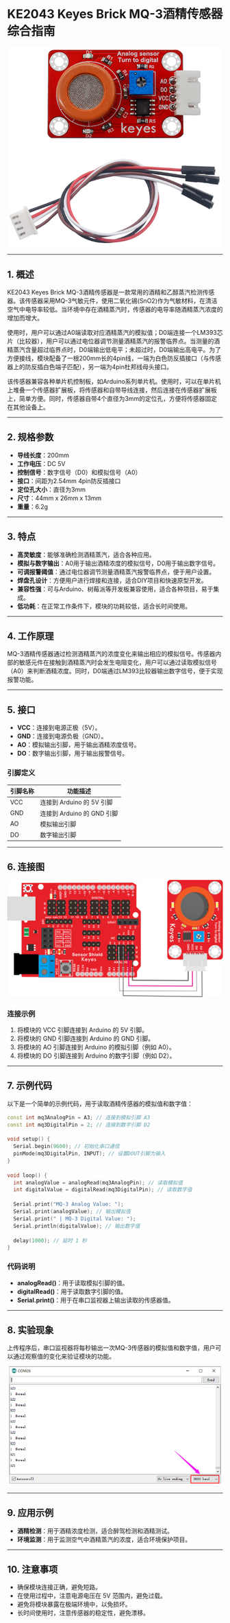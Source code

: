 # KE2043 Keyes Brick MQ-3酒精传感器综合指南

![image-20250317162356120](media/image-20250317162356120.png)

---

## 1. 概述
KE2043 Keyes Brick MQ-3酒精传感器是一款常用的酒精和乙醇蒸汽检测传感器。该传感器采用MQ-3气敏元件，使用二氧化锡(SnO2)作为气敏材料，在清洁空气中电导率较低。当环境中存在酒精蒸汽时，传感器的电导率随酒精蒸汽浓度的增加而增大。

使用时，用户可以通过A0端读取对应酒精蒸汽的模拟值；D0端连接一个LM393芯片（比较器），用户可以通过电位器调节测量酒精蒸汽的报警临界点。当测量的酒精蒸汽含量超过临界点时，D0端输出低电平；未超过时，D0端输出高电平。为了方便接线，模块配备了一根200mm长的4pin线，一端为白色防反插接口（与传感器上的防反插白色端子匹配），另一端为4pin杜邦线母头接口。

该传感器兼容各种单片机控制板，如Arduino系列单片机。使用时，可以在单片机上堆叠一个传感器扩展板，将传感器和自带导线连接，然后连接在传感器扩展板上，简单方便。同时，传感器自带4个直径为3mm的定位孔，方便将传感器固定在其他设备上。

---

## 2. 规格参数
- **导线长度**：200mm  
- **工作电压**：DC 5V  
- **控制信号**：数字信号（D0）和模拟信号（A0）  
- **接口**：间距为2.54mm 4pin防反插接口  
- **定位孔大小**：直径为3mm  
- **尺寸**：44mm x 26mm x 13mm  
- **重量**：6.2g  

---

## 3. 特点
- **高灵敏度**：能够准确检测酒精蒸汽，适合各种应用。
- **模拟与数字输出**：A0用于输出酒精浓度的模拟信号，D0用于输出数字信号。
- **可调报警阈值**：通过电位器调节测量酒精蒸汽报警临界点，便于用户设置。
- **焊盘孔设计**：方便用户进行焊接和连接，适合DIY项目和快速原型开发。
- **兼容性强**：可与Arduino、树莓派等开发板兼容使用，适合各种项目，易于集成。
- **低功耗**：在正常工作条件下，模块的功耗较低，适合长时间使用。

---

## 4. 工作原理
MQ-3酒精传感器通过检测酒精蒸汽的浓度变化来输出相应的模拟信号。传感器内部的敏感元件在接触到酒精蒸汽时会发生电阻变化，用户可以通过读取模拟信号（A0）来判断酒精浓度。同时，D0端通过LM393比较器输出数字信号，便于实现报警功能。

---

## 5. 接口
- **VCC**：连接到电源正极（5V）。
- **GND**：连接到电源负极（GND）。
- **AO**：模拟输出引脚，用于输出酒精浓度信号。
- **DO**：数字输出引脚，用于输出报警信号。

### 引脚定义
| 引脚名称 | 功能描述                     |
|----------|------------------------------|
| VCC      | 连接到 Arduino 的 5V 引脚   |
| GND      | 连接到 Arduino 的 GND 引脚  |
| AO     | 模拟输出引脚                |
| DO     | 数字输出引脚                |

---

## 6. 连接图
![image-20250317162409120](media/image-20250317162409120.png)

### 连接示例
1. 将模块的 VCC 引脚连接到 Arduino 的 5V 引脚。
2. 将模块的 GND 引脚连接到 Arduino 的 GND 引脚。
3. 将模块的 AO 引脚连接到 Arduino 的模拟引脚（例如 A0）。
4. 将模块的 DO 引脚连接到 Arduino 的数字引脚（例如 D2）。

---

## 7. 示例代码
以下是一个简单的示例代码，用于读取酒精传感器的模拟值和数字值：
```cpp
const int mq3AnalogPin = A3; // 连接到模拟引脚 A3
const int mq3DigitalPin = 2; // 连接到数字引脚 D2

void setup() {
  Serial.begin(9600); // 初始化串口通信
  pinMode(mq3DigitalPin, INPUT); // 设置DOUT引脚为输入
}

void loop() {
  int analogValue = analogRead(mq3AnalogPin); // 读取模拟值
  int digitalValue = digitalRead(mq3DigitalPin); // 读取数字值
  
  Serial.print("MQ-3 Analog Value: ");
  Serial.print(analogValue); // 输出模拟值
  Serial.print(" | MQ-3 Digital Value: ");
  Serial.println(digitalValue); // 输出数字值
  
  delay(1000); // 延时 1 秒
}
```

### 代码说明
- **analogRead()**：用于读取模拟引脚的值。
- **digitalRead()**：用于读取数字引脚的值。
- **Serial.print()**：用于在串口监视器上输出读取的传感器值。

---

## 8. 实验现象
上传程序后，串口监视器将每秒输出一次MQ-3传感器的模拟值和数字值，用户可以通过观察值的变化来验证模块的功能。

![image-20250317162426055](media/image-20250317162426055.png)

---

## 9. 应用示例
- **酒精检测**：用于酒精浓度检测，适合醉驾检测和酒精测试。
- **环境监测**：用于监测空气中酒精蒸汽的浓度，适合环境保护项目。

---

## 10. 注意事项
- 确保模块连接正确，避免短路。
- 在使用过程中，注意电源电压在 5V 范围内，避免过载。
- 避免将模块暴露在极端环境中，以免损坏。
- 长时间使用时，注意传感器的稳定性，避免漂移。

